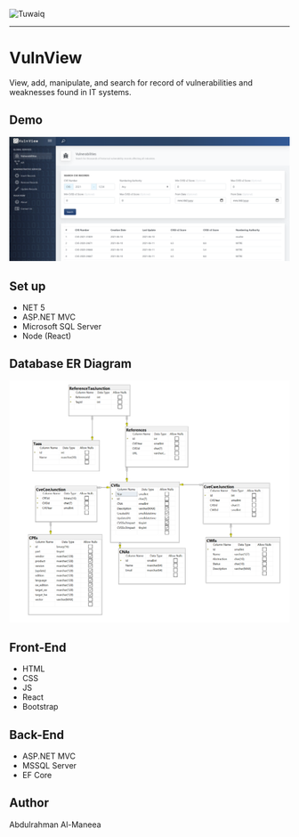 
![Tuwaiq](https://i.ibb.co/SV2BSn5/tuwaiq.png)

---

# VulnView

View, add, manipulate, and search for record of vulnerabilities and weaknesses found in IT systems.

## Demo

![Demo](https://raw.githubusercontent.com/AWManeea/Project04_Auth_CRUD_ASP.NET/main/demo.PNG)

## Set up

- NET 5
- ASP.NET MVC
- Microsoft SQL Server
- Node (React)

## Database ER Diagram

![ER Diagram](https://raw.githubusercontent.com/AWManeea/Project04_Auth_CRUD_ASP.NET/main/erd.PNG)

## Front-End

- HTML
- CSS
- JS
- React
- Bootstrap

## Back-End

- ASP.NET MVC
- MSSQL Server
- EF Core

## Author

Abdulrahman Al-Maneea


